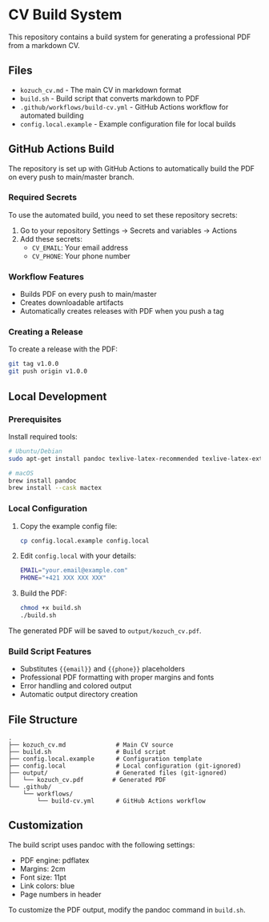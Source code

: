 # CV Build System

This repository contains a build system for generating a professional PDF from a markdown CV.

## Files

- `kozuch_cv.md` - The main CV in markdown format
- `build.sh` - Build script that converts markdown to PDF
- `.github/workflows/build-cv.yml` - GitHub Actions workflow for automated building
- `config.local.example` - Example configuration file for local builds

## GitHub Actions Build

The repository is set up with GitHub Actions to automatically build the PDF on every push to main/master branch.

### Required Secrets

To use the automated build, you need to set these repository secrets:

1. Go to your repository Settings → Secrets and variables → Actions
2. Add these secrets:
   - `CV_EMAIL`: Your email address
   - `CV_PHONE`: Your phone number

### Workflow Features

- Builds PDF on every push to main/master
- Creates downloadable artifacts
- Automatically creates releases with PDF when you push a tag

### Creating a Release

To create a release with the PDF:

```bash
git tag v1.0.0
git push origin v1.0.0
```

## Local Development

### Prerequisites

Install required tools:

```bash
# Ubuntu/Debian
sudo apt-get install pandoc texlive-latex-recommended texlive-latex-extra texlive-fonts-recommended

# macOS
brew install pandoc
brew install --cask mactex
```

### Local Configuration

1. Copy the example config file:
   ```bash
   cp config.local.example config.local
   ```

2. Edit `config.local` with your details:
   ```bash
   EMAIL="your.email@example.com"
   PHONE="+421 XXX XXX XXX"
   ```

3. Build the PDF:
   ```bash
   chmod +x build.sh
   ./build.sh
   ```

The generated PDF will be saved to `output/kozuch_cv.pdf`.

### Build Script Features

- Substitutes `{{email}}` and `{{phone}}` placeholders
- Professional PDF formatting with proper margins and fonts
- Error handling and colored output
- Automatic output directory creation

## File Structure

```
.
├── kozuch_cv.md              # Main CV source
├── build.sh                  # Build script
├── config.local.example      # Configuration template
├── config.local              # Local configuration (git-ignored)
├── output/                   # Generated files (git-ignored)
│   └── kozuch_cv.pdf        # Generated PDF
└── .github/
    └── workflows/
        └── build-cv.yml      # GitHub Actions workflow
```

## Customization

The build script uses pandoc with the following settings:
- PDF engine: pdflatex
- Margins: 2cm
- Font size: 11pt
- Link colors: blue
- Page numbers in header

To customize the PDF output, modify the pandoc command in `build.sh`.
